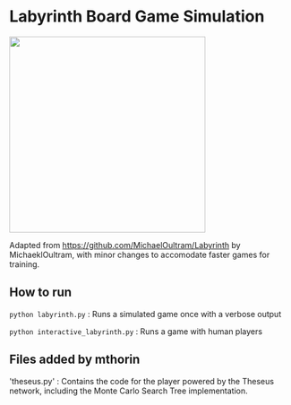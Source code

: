 # Labyrinth Board Game Simulation
<img src="http://www.mindgames.ca/content/images/thumbs/0000268_labyrinth-board-game.jpeg" style="width: 350px;"/>

Adapted from https://github.com/MichaelOultram/Labyrinth by MichaeklOultram, with minor changes to accomodate faster games for training.

## How to run
`python labyrinth.py` : Runs a simulated game once with a verbose output

`python interactive_labyrinth.py` : Runs a game with human players

## Files added by mthorin

'theseus.py' : Contains the code for the player powered by the Theseus network, including the Monte Carlo Search Tree implementation.